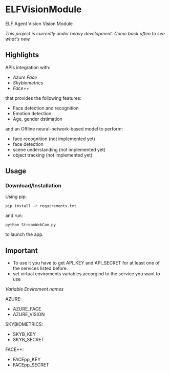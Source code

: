 # ELFVisionModule
ELF Agent Vision Vision Module

*This project is currently under heavy development. Come back often to see what's new.*

## Highlights

APIs integration with:
- *Azure Face*
- *Skybiometrics*
- *Face++*

that provides the following features:
- Face detection and recognition
- Emotion detection
- Age, gender dstimation

and an Offline neural-network-based model to perform:
- face recognition (not implemented yet)
- face detection
- scene understanding (not implemented yet)
- object tracking (not implemented yet)

## Usage

### Download/Installation

Using pip:
```
pip install -r requirements.txt
```
and run:
```
python StreamWebCam.py
```
to launch the app.

## Important

- To use it you have to get API_KEY and API_SECRET for at least one of the services listed before.
- set virtual enviroments variables accorgind to the service you want to use

*Variable Enviroment names*

AZURE:
- AZURE_FACE
- AZURE_VISION

SKYBIOMETRICS:
- SKYB_KEY
- SKYB_SECRET

FACE++:
- FACEpp_KEY
- FACEpp_SECRET

